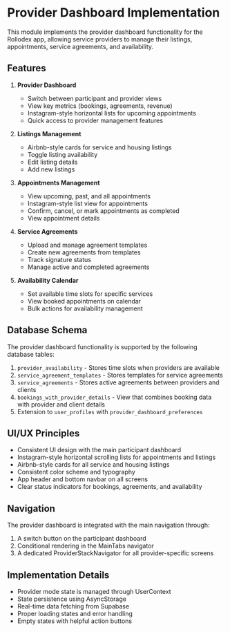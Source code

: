 # Provider Dashboard Implementation

This module implements the provider dashboard functionality for the Rollodex app, allowing service providers to manage their listings, appointments, service agreements, and availability.

## Features

1. **Provider Dashboard**
   - Switch between participant and provider views
   - View key metrics (bookings, agreements, revenue)
   - Instagram-style horizontal lists for upcoming appointments
   - Quick access to provider management features

2. **Listings Management**
   - Airbnb-style cards for service and housing listings
   - Toggle listing availability
   - Edit listing details
   - Add new listings

3. **Appointments Management**
   - View upcoming, past, and all appointments
   - Instagram-style list view for appointments
   - Confirm, cancel, or mark appointments as completed
   - View appointment details

4. **Service Agreements**
   - Upload and manage agreement templates
   - Create new agreements from templates
   - Track signature status
   - Manage active and completed agreements

5. **Availability Calendar**
   - Set available time slots for specific services
   - View booked appointments on calendar
   - Bulk actions for availability management

## Database Schema

The provider dashboard functionality is supported by the following database tables:

1. `provider_availability` - Stores time slots when providers are available
2. `service_agreement_templates` - Stores templates for service agreements
3. `service_agreements` - Stores active agreements between providers and clients
4. `bookings_with_provider_details` - View that combines booking data with provider and client details
5. Extension to `user_profiles` with `provider_dashboard_preferences`

## UI/UX Principles

- Consistent UI design with the main participant dashboard
- Instagram-style horizontal scrolling lists for appointments and listings
- Airbnb-style cards for all service and housing listings
- Consistent color scheme and typography
- App header and bottom navbar on all screens
- Clear status indicators for bookings, agreements, and availability

## Navigation

The provider dashboard is integrated with the main navigation through:

1. A switch button on the participant dashboard
2. Conditional rendering in the MainTabs navigator
3. A dedicated ProviderStackNavigator for all provider-specific screens

## Implementation Details

- Provider mode state is managed through UserContext
- State persistence using AsyncStorage
- Real-time data fetching from Supabase
- Proper loading states and error handling
- Empty states with helpful action buttons
